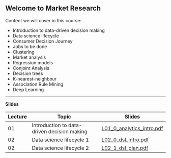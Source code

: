 ## Welcome to Market Research 

Content we will cover in this course:

- 	Introduction to data-driven decision making
- 	Data science lifecycle
- 	Consumer Decision Journey
- 	Jobs to be done
- 	Clustering
- 	Market analysis
- 	Regression models
- 	Conjoint Analysis
- 	Decision trees
- 	K-nearest-neighbour
- 	Association Rule Mining
- 	Deep Learning


---

**Slides**

Lecture|Topic|Slides
---|---|---
01|Introduction to data-driven decision making|[L01_0_analytics_intro.pdf](https://github.com/kirenz/market-research/blob/main/slides/L01_0_analytics_intro.pdf)  
02|Data science lifecycle 1|[L02_0_dsl_intro.pdf](https://github.com/kirenz/market-research/blob/main/slides/L02_0_dsl_intro.pdf)  
02|Data science lifecycle 2|[L02_1_dsl_plan.pdf](https://github.com/kirenz/market-research/blob/main/slides/L02_1_dsl_plan.pdf)  

<!--
03|Consumer Decision Journey|[L03_0_google_model.pdf](https://github.com/kirenz/market-research/blob/main/slides/L03_0_google_model.pdf)  
04|Jobs to be done|NA
05|Clustering|[L05_0_clustering.pdf](https://github.com/kirenz/market-research/blob/main/slides/L05_0_clustering.pdf)  
05|Clustering|[L05_1_clustering_k_means.pdf](https://github.com/kirenz/market-research/blob/main/slides/L05_1_clustering_k_means.pdf)  
05|Clustering|[L05_2_clustering_hierarchical.pdf](https://github.com/kirenz/market-research/blob/main/slides/L05_2_clustering_hierarchical.pdf)  
-->


